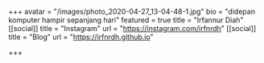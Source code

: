 +++
avatar = "/images/photo_2020-04-27_13-04-48-1.jpg"
bio = "didepan komputer hampir sepanjang hari"
featured = true
title = "Irfannur Diah"
[[social]]
title = "Instagram"
url = "https://instagram.com/irfnrdh"
[[social]]
title = "Blog"
url = "https://irfnrdh.github.io"

+++
